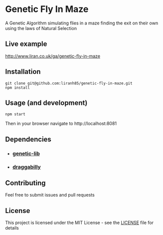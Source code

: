 # Genetic Fly In Maze
A Genetic Algorithm simulating flies in a maze finding the exit on their own using the laws of Natural Selection

## Live example
http://www.liran.co.uk/ga/genetic-fly-in-maze

## Installation
```console
git clone git@github.com:liranh85/genetic-fly-in-maze.git
npm install
```

## Usage (and development)
```console
npm start
```
Then in your browser navigate to http://localhost:8081

## Dependencies
- ### [genetic-lib](https://github.com/liranh85/genetic-lib)
- ### [draggabilly](https://github.com/desandro/draggabilly)

## Contributing

Feel free to submit issues and pull requests

## License

This project is licensed under the MIT License - see the [LICENSE](LICENSE) file for details
